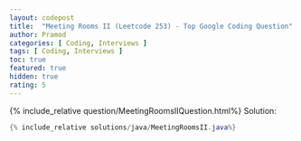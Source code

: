 ```yaml
---
layout: codepost
title:  "Meeting Rooms II (Leetcode 253) - Top Google Coding Question"
author: Pramod
categories: [ Coding, Interviews ]
tags: [ Coding, Interviews ]
toc: true
featured: true
hidden: true
rating: 5
---
```


{% include_relative question/MeetingRoomsIIQuestion.html%}
Solution:
```java
{% include_relative solutions/java/MeetingRoomsII.java%}
```
